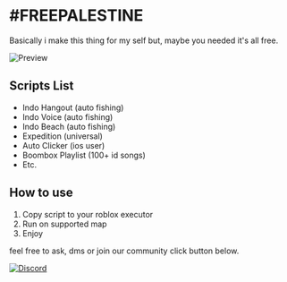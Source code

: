 # #FREEPALESTINE
Basically i make this thing for my self but, maybe you needed it's all free.

![Preview](https://cdn.discordapp.com/attachments/1202471761065549844/1425583406628081744/IMG_4739.png?ex=68e81d82&is=68e6cc02&hm=fb037f8e20532456d96b53b9c751b6eee1cb071200f130d2e3cc46a36a403a3e&)

## Scripts List
- Indo Hangout (auto fishing)
- Indo Voice (auto fishing)
- Indo Beach (auto fishing)
- Expedition (universal)
- Auto Clicker (ios user)
- Boombox Playlist (100+ id songs)
- Etc.

## How to use
1. Copy script to your roblox executor
2. Run on supported map
3. Enjoy

feel free to ask, dms or join our community click button below.

[![Discord](https://img.shields.io/badge/Discord-7289da?style=for-the-badge&logo=discord&logoColor=white)](https://discord.gg/Wkk7SVHvjV)
